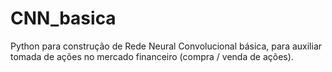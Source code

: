 # CNN_basica
Python para construção de Rede Neural Convolucional básica, para auxiliar tomada de ações no mercado financeiro (compra / venda de ações).
